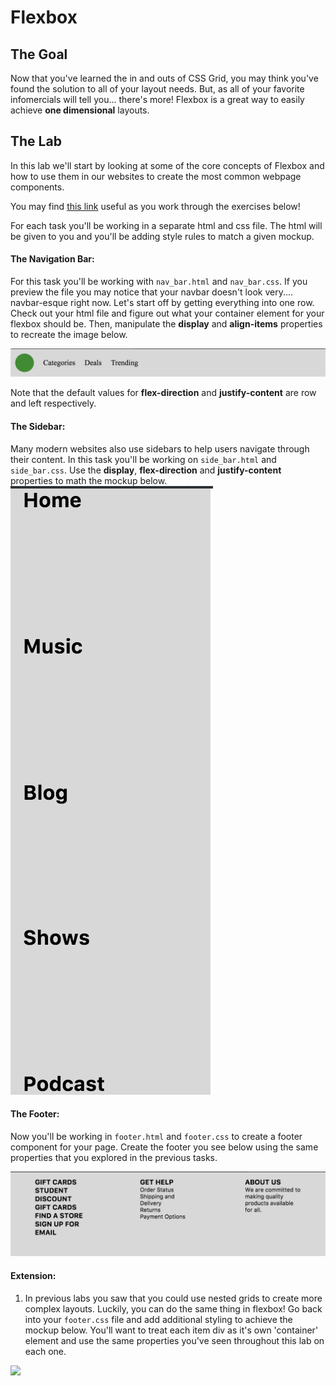 # Flexbox

## The Goal

Now that you've learned the in and outs of CSS Grid, you may think you've found the solution to all of your layout needs. But, as all of your favorite infomercials will tell you... there's more! Flexbox is a great way to easily achieve **one dimensional** layouts.

## The Lab
In this lab we'll start by looking at some of the core concepts of Flexbox and how to use them in our websites to create the most common webpage components.

You may find [this link](https://css-tricks.com/snippets/css/a-guide-to-flexbox/) useful as you work through the exercises below!

For each task you'll be working in a separate html and css file. The html will be given to you and you'll be adding style rules to match a given mockup.

#### The Navigation Bar:
For this task you'll be working with `nav_bar.html` and `nav_bar.css`. If you preview the file you may notice that your navbar doesn't look very.... navbar-esque right now. Let's start off by getting everything into one row. Check out your html file and figure out what your container element for your flexbox should be. Then, manipulate the **display** and **align-items** properties to recreate the image below.

![](src/navbar.png)

Note that the default values for **flex-direction** and **justify-content** are row and left respectively.

#### The Sidebar:
Many modern websites also use sidebars to help users navigate through their content. In this task you'll be working on `side_bar.html` and `side_bar.css`. Use the **display**,  **flex-direction** and **justify-content** properties to math the mockup below.
![](src/sidebar.png)

#### The Footer:
Now you'll be working in `footer.html` and `footer.css` to create a footer component for your page. Create the footer you see below using the same properties that you explored in the previous tasks.

![](src/footer_first.png)

#### Extension:
1) In previous labs you saw that you could use nested grids to create more complex layouts. Luckily, you can do the same thing in flexbox! Go back into your `footer.css` file and add additional styling to achieve the mockup below. You'll want to treat each item div as it's own 'container' element and use the same properties you've seen throughout this lab on each one.

![](footer_second.png)
